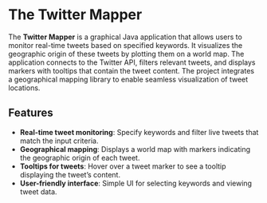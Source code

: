 # The Twitter Mapper

The **Twitter Mapper** is a graphical Java application that allows users to monitor real-time tweets based on specified keywords. It visualizes the geographic origin of these tweets by plotting them on a world map. The application connects to the Twitter API, filters relevant tweets, and displays markers with tooltips that contain the tweet content. The project integrates a geographical mapping library to enable seamless visualization of tweet locations.

## Features

- **Real-time tweet monitoring**: Specify keywords and filter live tweets that match the input criteria.
- **Geographical mapping**: Displays a world map with markers indicating the geographic origin of each tweet.
- **Tooltips for tweets**: Hover over a tweet marker to see a tooltip displaying the tweet’s content.
- **User-friendly interface**: Simple UI for selecting keywords and viewing tweet data.

